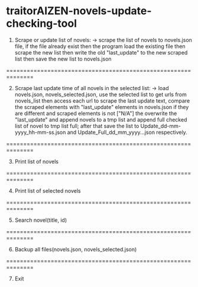 traitorAIZEN-novels-update-checking-tool
==============================================================

1. Scrape or update list of novels:
-> scrape the list of novels to novels.json file, if the file
already exist then the program load the existing file then
scrape the new list then write the old "last_update" to the
new scraped list then save the new list to novels.json

==============================================================

2. Scrape last update time of all novels in the selected list:
-> load novels.json, novels_selected.json, use the selected
list to get urls from novels_list then access each url to
scrape the last update text, compare the scraped elements with
"last_update" elements in novels.json if they are different
and scraped elements is not ["N/A"] the overwrite the
"last_update" and append novels to a tmp list and append full
checked list of novel to tmp list full; after that save the list
to Update_dd-mm-yyyy_hh-mm-ss.json and Update_Full_dd_mm_yyyy...json
respectively.

==============================================================

3. Print list of novels

==============================================================

4. Print list of selected novels

==============================================================

5. Search novel(title, id)

==============================================================

6. Backup all files(novels.json, novels_selected.json)

==============================================================

7. Exit

